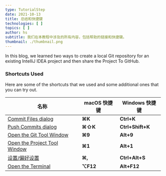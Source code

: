 ```yaml
---
type: TutorialStep
date: 2021-10-13
title: 总结和快捷键
technologies: [ ]
topics: [ ]
author: hs
subtitle: 我们在本教程中涉及的所有内容，包括帮助的链接和快捷键。
thumbnail: ./thumbnail.png
---
```


In this blog, we learned two ways to create a local Git repository for an existing IntelliJ IDEA project and then share the Project To GitHub.

### Shortcuts Used
Here are some of the shortcuts that we used and some additional ones that you can try out.

| 名称                                                                                               | macOS 快捷键 | Windows 快捷键      |
| ------------------------------------------------------------------------------------------------ | --------- | ---------------- |
| [Commit Files dialog](https://www.jetbrains.com/help/idea/commit-and-push-changes.html)          | **⌘K**    | **Ctrl+K**       |
| [Push Commits dialog](https://www.jetbrains.com/help/idea/commit-and-push-changes.html)          | **⌘⇧K**   | **Ctrl+Shift+K** |
| [Open the Git Tool Window](https://www.jetbrains.com/help/idea/version-control-tool-window.html) | **⌘9**    | **Alt+9**        |
| [Open the Project Tool Window](https://www.jetbrains.com/help/idea/project-tool-window.html)     | **⌘1**    | **Alt+1**        |
| [设置/偏好设置](https://www.jetbrains.com/help/idea/configure-project-settings.html)                   | **⌘,**    | **Ctrl+Alt+S**   |
| [Open the Terminal](https://www.jetbrains.com/help/idea/terminal-emulator.html)                  | **⌥F12**  | **Alt+F12**      |


